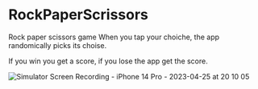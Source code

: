 # RockPaperScrissors

Rock paper scissors game
When you tap your choiche, the app randomically picks its choise.

If you win you get a score, if you lose the app get the score.

![Simulator Screen Recording - iPhone 14 Pro - 2023-04-25 at 20 10 05](https://user-images.githubusercontent.com/26569311/234365192-f011b24f-3341-41c8-8808-47c233e1125d.gif)
